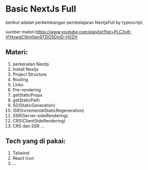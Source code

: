 # Basic NextJs Full

berikut adalah perkembangan pembelajaran NextjsFull by typescript.

sumber materi:https://www.youtube.com/playlist?list=PLC3y8-rFHvwgC9mj0qv972IO5DmD-H0ZH

## Materi:

1. perkenalan Nextjs
2. Install Nextjs
3. Project Structure
4. Routing
5. Links
6. Pre-rendering
7. getStaticProps
8. getStaticPath
9. SG(StaticGeneration)
10. ISR(IncrementalStaticRegeneration)
11. SSR(Server-sideRendering)
12. CRS(ClientSideRendering)
13. CRS dan SSR
    ...

## Tech yang di pakai:

1. Tailwind
2. React Icon
3. ...
